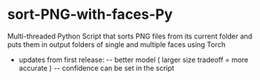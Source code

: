 # sort-PNG-with-faces-Py
Multi-threaded Python Script that sorts PNG files from its current folder and puts them in output folders of single and multiple faces using Torch
- updates from first release:
-- better model ( larger size tradeoff = more accurate )
-- confidence can be set in the script
